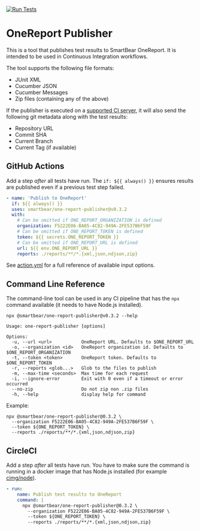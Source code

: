 [![Run Tests](https://github.com/SmartBear/one-report-publisher/actions/workflows/test.yaml/badge.svg)](https://github.com/SmartBear/one-report-publisher/actions/workflows/test.yaml)

# OneReport Publisher

This is a tool that publishes test results to SmartBear OneReport. It is intended to be used in Continuous Integration workflows.

The tool supports the following file formats:

- JUnit XML
- Cucumber JSON
- Cucumber Messages
- Zip files (containing any of the above)

If the publisher is executed on a [supported CI server](https://github.com/cucumber/ci-environment#supported-ci-servers),
it will also send the following git metadata along with the test results:

- Repository URL
- Commit SHA
- Current Branch
- Current Tag (if available)

## GitHub Actions

Add a step _after_ all tests have run. The `if: ${{ always() }}` ensures results are published even if a previous test
step failed.

```yml
- name: 'Publish to OneReport'
  if: ${{ always() }}
  uses: smartbear/one-report-publisher@v0.3.2
  with:
    # Can be omitted if ONE_REPORT_ORGANIZATION is defined
    organization: F5222E06-BA05-4C82-949A-2FE537B6F59F
    # Can be omitted if ONE_REPORT_TOKEN is defined
    token: ${{ secrets.ONE_REPORT_TOKEN }}
    # Can be omitted if ONE_REPORT_URL is defined
    url: ${{ env.ONE_REPORT_URL }}
    reports: ./reports/**/*.{xml,json,ndjson,zip}
```

See [action.yml](./action.yml) for a full reference of available input options.

## Command Line Reference

The command-line tool can be used in any CI pipeline that has the `npx` command available (it needs to have Node.js installed).

```
npx @smartbear/one-report-publisher@v0.3.2 --help

Usage: one-report-publisher [options]

Options:
  -u, --url <url>           OneReport URL. Defaults to $ONE_REPORT_URL
  -o, --organization <id>   OneReport organization id. Defaults to $ONE_REPORT_ORGANIZATION
  -t, --token <token>       OneReport token. Defaults to $ONE_REPORT_TOKEN
  -r, --reports <glob...>   Glob to the files to publish
  -m, --max-time <seconds>  Max time for each request
  -i, --ignore-error        Exit with 0 even if a timeout or error occurred
  --no-zip                  Do not zip non .zip files
  -h, --help                display help for command
```

Example:

```
npx @smartbear/one-report-publisher@0.3.2 \
  --organization F5222E06-BA05-4C82-949A-2FE537B6F59F \
  --token ${ONE_REPORT_TOKEN} \
  --reports ./reports/**/*.{xml,json,ndjson,zip}
```

## CircleCI

Add a step _after_ all tests have run. You have to make sure the command is running in a docker image that has Node.js
installed (for example [cimg/node](https://circleci.com/developer/images/image/cimg/node)).

```yml
- run:
    name: Publish test results to OneReport
    command: |
      npx @smartbear/one-report-publisher@0.3.2 \
        --organization F5222E06-BA05-4C82-949A-2FE537B6F59F \
        --token ${ONE_REPORT_TOKEN} \
        --reports ./reports/**/*.{xml,json,ndjson,zip}
```
